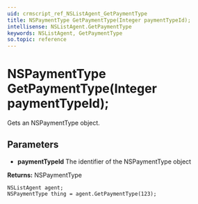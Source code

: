 ```yaml
---
uid: crmscript_ref_NSListAgent_GetPaymentType
title: NSPaymentType GetPaymentType(Integer paymentTypeId);
intellisense: NSListAgent.GetPaymentType
keywords: NSListAgent, GetPaymentType
so.topic: reference
---
```


# NSPaymentType GetPaymentType(Integer paymentTypeId);

Gets an NSPaymentType object.

## Parameters

* **paymentTypeId** The identifier of the NSPaymentType object

**Returns:** NSPaymentType

```crmscript
NSListAgent agent;
NSPaymentType thing = agent.GetPaymentType(123);
```

